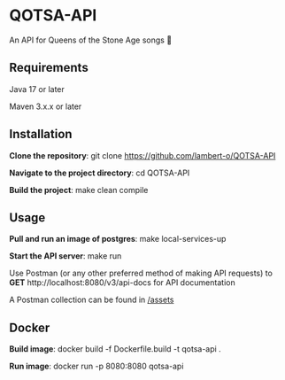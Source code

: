 # QOTSA-API

An API for Queens of the Stone Age songs 🎸

## Requirements

Java 17 or later

Maven 3.x.x or later

## Installation

**Clone the repository**: git clone https://github.com/lambert-o/QOTSA-API

**Navigate to the project directory**: cd QOTSA-API

**Build the project**: make clean compile

## Usage

**Pull and run an image of postgres**: make local-services-up

**Start the API server**: make run

Use Postman (or any other preferred method of making API requests) to **GET** http://localhost:8080/v3/api-docs for API
documentation

A Postman collection can be found in [/assets](../assets)

## Docker

**Build image**: docker build -f Dockerfile.build -t qotsa-api .

**Run image**: docker run -p 8080:8080 qotsa-api
